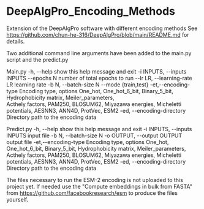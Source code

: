 # DeepAlgPro_Encoding_Methods
Extension of the DeepAlgPro software with different encoding methods
See https://github.com/chun-he-316/DeepAlgPro/blob/main/README.md for details. 

Two additional command line arguments have been added to the main.py script and the predict.py

Main.py
-h, --help                     show this help message and exit
-i INPUTS, --inputs INPUTS
--epochs N                     number of total epochs to run
--lr LR, --learning-rate LR    learning rate
-b N, --batch-size N
--mode {train,test}
-et,--encoding-type            Encoding type, options One_hot, One_hot_6_bit, Binary_5_bit, Hydrophobicity matrix, Meiler_parameters,  
                               Acthely factors, PAM250, BLOSUM62, Miyazawa energies, Micheletti potentials, AESNN3, ANN4D, ProtVec, ESM2
-ed, --encoding-directory      Directory path to the encoding data 

Predict.py
 -h, --help                    show this help message and exit
-i INPUTS, --inputs INPUTS    input file
-b N, --batch-size N
-o OUTPUT, --output OUTPUT    output file
-et,--encoding-type            Encoding type, options One_hot, One_hot_6_bit, Binary_5_bit, Hydrophobicity matrix, Meiler_parameters,  
                               Acthely factors, PAM250, BLOSUM62, Miyazawa energies, Micheletti potentials, AESNN3, ANN4D, ProtVec, ESM2
-ed, --encoding-directory      Directory path to the encoding data 

The files necessary to run the ESM-2 encoding is not uploaded to this project yet. If needed use the "Compute embeddings in bulk from FASTA" from https://github.com/facebookresearch/esm to produce the files yourself. 
